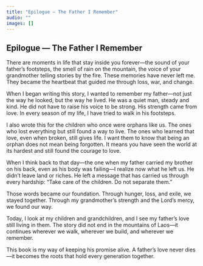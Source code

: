 ```yaml
---
title: "Epilogue — The Father I Remember"
audio: ""
images: []
---
```


## Epilogue — The Father I Remember

There are moments in life that stay inside you forever—the sound of your father’s footsteps, the smell of rain on the mountain, the voice of your grandmother telling stories by the fire. These memories have never left me. They became the heartbeat that guided me through loss, war, and change.

When I began writing this story, I wanted to remember my father—not just the way he looked, but the way he lived. He was a quiet man, steady and kind. He did not have to raise his voice to be strong. His strength came from love. In every season of my life, I have tried to walk in his footsteps.

I also wrote this for the children who once were orphans like us. The ones who lost everything but still found a way to live. The ones who learned that love, even when broken, still gives life. I want them to know that being an orphan does not mean being forgotten. It means you have seen the world at its hardest and still found the courage to love.

When I think back to that day—the one when my father carried my brother on his back, even as his body was failing—I realize now what he left us. He didn’t leave land or riches. He left a message that has carried us through every hardship:
“Take care of the children. Do not separate them.”

Those words became our foundation.
Through hunger, loss, and exile, we stayed together.
Through my grandmother’s strength and the Lord’s mercy, we found our way.

Today, I look at my children and grandchildren, and I see my father’s love still living in them. The story did not end in the mountains of Laos—it continues wherever we walk, wherever we build, and wherever we remember.

This book is my way of keeping his promise alive.
A father’s love never dies—it becomes the roots that hold every generation together.

